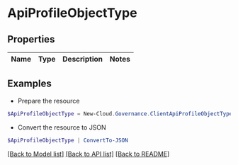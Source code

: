 # ApiProfileObjectType
## Properties

Name | Type | Description | Notes
------------ | ------------- | ------------- | -------------

## Examples

- Prepare the resource
```powershell
$ApiProfileObjectType = New-Cloud.Governance.ClientApiProfileObjectType 
```

- Convert the resource to JSON
```powershell
$ApiProfileObjectType | ConvertTo-JSON
```

[[Back to Model list]](../README.md#documentation-for-models) [[Back to API list]](../README.md#documentation-for-api-endpoints) [[Back to README]](../README.md)

